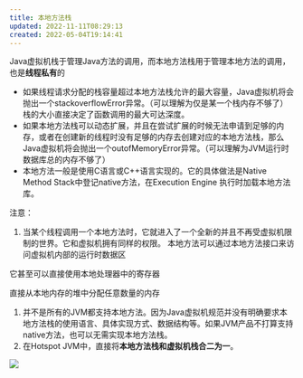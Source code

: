```yaml
---
title: 本地方法栈
updated: 2022-11-11T08:29:13
created: 2022-05-04T19:14:41
---
```


Java虚拟机栈于管理Java方法的调用，而本地方法栈用于管理本地方法的调用，也是**线程私有**的
- 如果线程请求分配的栈容量超过本地方法栈允许的最大容量，Java虚拟机将会抛出一个stackoverflowError异常。（可以理解为仅是某一个栈内存不够了）
栈的大小直接决定了函数调用的最大可达深度。
- 如果本地方法栈可以动态扩展，并且在尝试扩展的时候无法申请到足够的内存，或者在创建新的线程时没有足够的内存去创建对应的本地方法栈，那么Java虚拟机将会抛出一个outofMemoryError异常。（可以理解为JVM运行时数据库总的内存不够了）
- 本地方法一般是使用C语言或C++语言实现的。它的具体做法是Native Method Stack中登记native方法，在Execution Engine 执行时加载本地方法库。

注意：
1.  当某个线程调用一个本地方法时，它就进入了一个全新的并且不再受虚拟机限制的世界。它和虚拟机拥有同样的权限。
本地方法可以通过本地方法接口来访问虚拟机内部的运行时数据区

它甚至可以直接使用本地处理器中的寄存器

直接从本地内存的堆中分配任意数量的内存
1.  并不是所有的JVM都支持本地方法。因为Java虚拟机规范并没有明确要求本地方法栈的使用语言、具体实现方式、数据结构等。如果JVM产品不打算支持native方法，也可以无需实现本地方法栈。
2.  在Hotspot JVM中，直接将**本地方法栈和虚拟机栈合二为一**。

![](C:\Users\82609\AppData\Local\Temp\Java\pandoc/media/image1.png)
